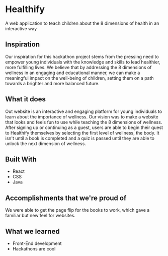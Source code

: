 # Healthify
A web application to teach children about the 8 dimensions of health in an interactive way


## Inspiration
Our inspiration for this hackathon project stems from the pressing need to empower young individuals with the knowledge and skills to lead healthier, more fulfilling lives. We believe that by addressing the 8 dimensions of wellness in an engaging and educational manner, we can make a meaningful impact on the well-being of children, setting them on a path towards a brighter and more balanced future.

## What it does
Out website is an interactive and engaging platform for young individuals to learn about the importance of wellness. Our vision was to make a website that looks and feels fun to use while teaching the 8 dimensions of wellness. After signing up or continuing as a guest, users are able to begin their quest to Healthify themselves by selecting the first level of wellness, the body. It isn't until a book is completed and a quiz is passed until they are able to unlock the next dimension of wellness.

## Built With
* React
* CSS
* Java

## Accomplishments that we're proud of
We were able to get the page flip for the books to work, which gave a familiar but new feel for websites.

## What we learned
* Front-End development
* Hackathons are cool
